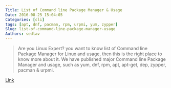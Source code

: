 ```yaml
---
Title: List of Command line Package Manager & Usage
Date: 2016-08-25 15:04:05
Categories: [cli]
tags: [apt, dnf, pacman, rpm, urpmi, yum, zypper]
Slug: list-of-command-line-package-manager-usage
Authors: sedlav
---
```


> Are you Linux Expert? you want to know list of Command line Package Manager for Linux and usage, then this is the right place to know more about it. We have published major Command line Package Manager and usage, such as yum, dnf, rpm, apt, apt-get, dep, zypper, pacman & urpmi.

[Link](http://www.2daygeek.com/list-of-command-line-package-manager-for-linux/)
